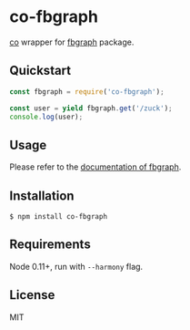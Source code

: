 co-fbgraph
==========

[co](https://github.com/visionmedia/co) wrapper for [fbgraph](https://github.com/criso/fbgraph) package.



Quickstart
----------

```javascript
const fbgraph = require('co-fbgraph');

const user = yield fbgraph.get('/zuck');
console.log(user);
```



Usage
--------

Please refer to the [documentation of fbgraph](https://github.com/criso/fbgraph#readme).



Installation
------------

	$ npm install co-fbgraph



Requirements
------------

Node 0.11+, run with `--harmony` flag.



License
-------

MIT
